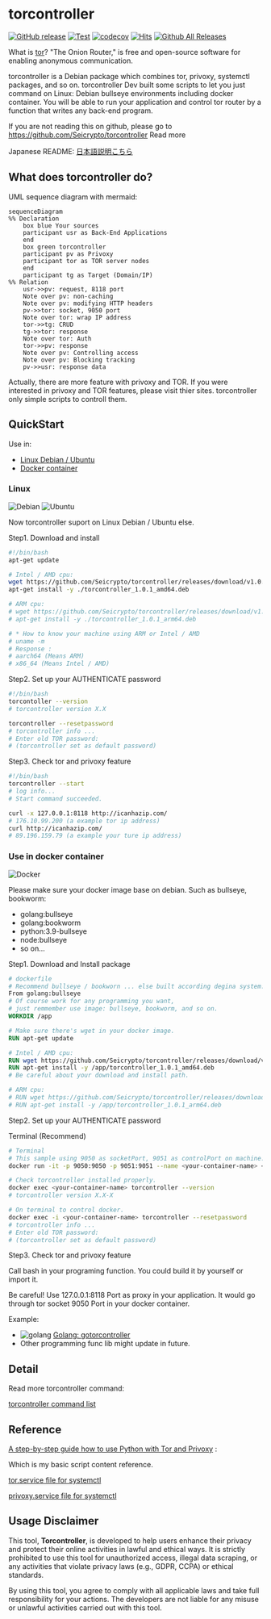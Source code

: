 # torcontroller

[![GitHub release](https://img.shields.io/github/release/Seicrypto/torcontroller.svg)](https://github.com/Seicrypto/torcontroller/releases/latest)
[![Test](https://github.com/Seicrypto/torcontroller/actions/workflows/test.yml/badge.svg)](https://github.com/Seicrypto/torcontroller/actions/workflows/test.yml)
[![codecov](https://codecov.io/gh/Seicrypto/torcontroller/branch/main/graph/badge.svg)](https://codecov.io/gh/Seicrypto/torcontroller)
[![Hits](https://hits.seeyoufarm.com/api/count/incr/badge.svg?url=https%3A%2F%2Fgithub.com%2FSeicrypto%2Ftorcontroller&count_bg=%2379C83D&title_bg=%23555555&icon=&icon_color=%23E7E7E7&title=hits&edge_flat=false)](https://github.com/Seicrypto/torcontroller)
[![Github All Releases](https://img.shields.io/github/downloads/Seicrypto/torcontroller/total.svg?color=87CEEB)](https://github.com/Seicrypto/torcontroller)

What is [tor](https://www.torproject.org/)? "The Onion Router," is free and open-source software for enabling anonymous communication.

torcontroller is a Debian package which combines tor, privoxy, systemctl packages, and so on. torcontroller Dev built some scripts to let you just command on Linux: Debian bullseye environments including docker container. You will be able to run your application and control tor router by a function that writes any back-end program.

If you are not reading this on github, please go to <https://github.com/Seicrypto/torcontroller>
Read more

Japanese README:
[日本語説明こちら](./READMEJP.md)

## What does torcontroller do?

UML sequence diagram with mermaid:

```mermaid
sequenceDiagram
%% Declaration
    box blue Your sources
    participant usr as Back-End Applications
    end
    box green torcontroller
    participant pv as Privoxy
    participant tor as TOR server nodes
    end
    participant tg as Target (Domain/IP)
%% Relation
    usr->>pv: request, 8118 port
    Note over pv: non-caching
    Note over pv: modifying HTTP headers
    pv->>tor: socket, 9050 port
    Note over tor: wrap IP address
    tor->>tg: CRUD
    tg->>tor: response
    Note over tor: Auth
    tor->>pv: response
    Note over pv: Controlling access
    Note over pv: Blocking tracking
    pv->>usr: response data
```

Actually, there are more feature with privoxy and TOR. If you were interested in privoxy and TOR features, please visit thier sites. torcontroller only simple scripts to controll them.

## QuickStart

Use in:

* [Linux Debian / Ubuntu](#linux)
* [Docker container](#use-in-docker-container)

### Linux

![Debian](https://img.shields.io/badge/Debian-A81D33?style=for-the-badge&logo=debian&logoColor=white) ![Ubuntu](https://img.shields.io/badge/Ubuntu-E95420?style=for-the-badge&logo=ubuntu&logoColor=white)

Now torcontroller suport on Linux Debian / Ubuntu else.

Step1. Download and install

```bash
#!/bin/bash
apt-get update

# Intel / AMD cpu:
wget https://github.com/Seicrypto/torcontroller/releases/download/v1.0.1/torcontroller_1.0.1_amd64.deb
apt-get install -y ./torcontroller_1.0.1_amd64.deb

# ARM cpu:
# wget https://github.com/Seicrypto/torcontroller/releases/download/v1.0.1/torcontroller_1.0.1_arm64.deb
# apt-get install -y ./torcontroller_1.0.1_arm64.deb

# * How to know your machine using ARM or Intel / AMD
# uname -m
# Response :
# aarch64 (Means ARM)
# x86_64 (Means Intel / AMD)
```

Step2. Set up your AUTHENTICATE password

```bash
#!/bin/bash
torcontoller --version
# torcontroller version X.X

torcontroller --resetpassword
# torcontroller info ...
# Enter old TOR password:
# (torcontroller set as default password)
```

Step3. Check tor and privoxy feature

```bash
#!/bin/bash
torcontroller --start
# log info...
# Start command succeeded.

curl -x 127.0.0.1:8118 http://icanhazip.com/
# 176.10.99.200 (a example tor ip address)
curl http://icanhazip.com/
# 89.196.159.79 (a example your ture ip address)
```

### Use in docker container

 ![Docker](https://img.shields.io/badge/Docker-2CA5E0?style=for-the-badge&logo=docker&logoColor=white)

Please make sure your docker image base on debian.
Such as bullseye, bookworm:

* golang:bullseye
* golang:bookworm
* python:3.9-bullseye
* node:bullseye
* so on...

Step1. Download and Install package

```dockerfile
# dockerfile
# Recommend bullseye / bookworn ... else built according degina system.
From golang:bullseye
# Of course work for any programming you want,
# just remmember use image: bullseye, bookworm, and so on.
WORKDIR /app

# Make sure there's wget in your docker image.
RUN apt-get update

# Intel / AMD cpu:
RUN wget https://github.com/Seicrypto/torcontroller/releases/download/v1.0.1/torcontroller_1.0.1_amd64.deb
RUN apt-get install -y /app/torcontroller_1.0.1_amd64.deb
# Be careful about your download and install path.

# ARM cpu:
# RUN wget https://github.com/Seicrypto/torcontroller/releases/download/v1.0.1/torcontroller_1.0.1.arm64.deb
# RUN apt-get install -y /app/torcontroller_1.0.1_arm64.deb
```

Step2. Set up your AUTHENTICATE password

Terminal (Recommend)

```bash
# Terminal
# This sample using 9050 as socketPort, 9051 as controlPort on machine.
docker run -it -p 9050:9050 -p 9051:9051 --name <your-container-name> <docker-image>

# Check torcontroller installed properly.
docker exec <your-container-name> torcontroller --version
# torcontroller version X.X-X

# On terminal to control docker.
docker exec -i <your-container-name> torcontroller --resetpassword
# torcontroller info ...
# Enter old TOR password:
# (torcontroller set as default password)
```

Step3. Check tor and privoxy feature

Call bash in your programing function. You could build it by yourself or import it.

Be careful! Use 127.0.0.1:8118 Port as proxy in your application. It would go through tor socket 9050 Port in your docker container.

Example:

* ![golang](https://img.shields.io/badge/Go-00ADD8?style=for-the-badge&logo=go&logoColor=white) [Golang: gotorcontroller](https://github.com/Seicrypto/gocontroller)
* Other programming func lib might update in future.

## Detail

Read more torcontroller command:

[torcontroller command list](./docs/commandList.md)

## Reference

[A step-by-step guide how to use Python with Tor and Privoxy](https://gist.github.com/DusanMadar/8d11026b7ce0bce6a67f7dd87b999f6b) :

Which is my basic script content reference.

[tor.service file for systemctl](https://gist.github.com/gtank/f6a8f99c70f682cd8d4acd6a4a9ee696)

[privoxy.service file for systemctl](https://alt.os.linux.mageia.narkive.com/D2i3xOYQ/privoxy-service-file-for-systemd)

## Usage Disclaimer

This tool, **Torcontroller**, is developed to help users enhance their privacy and protect their online activities in lawful and ethical ways. It is strictly prohibited to use this tool for unauthorized access, illegal data scraping, or any activities that violate privacy laws (e.g., GDPR, CCPA) or ethical standards.

By using this tool, you agree to comply with all applicable laws and take full responsibility for your actions. The developers are not liable for any misuse or unlawful activities carried out with this tool.
